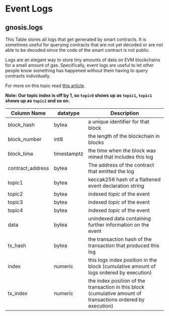 # Event Logs

## gnosis.logs

This Table stores all logs that get generated by smart contracts. It is sometimes useful for querying contracts that are not yet decoded or are not able to be decoded since the code of the smart contract is not public.

Logs are an elegant way to store tiny amounts of data on EVM blockchains for a small amount of gas. Specifically, event logs are useful to let other people know something has happened without them having to query contracts individually.

For more on this topic read [this article](https://medium.com/mycrypto/understanding-event-logs-on-the-ethereum-blockchain-f4ae7ba50378).



**Note: Our topic index is off by 1, so `topic0` shows up as `topic1`, `topic1` shows up as `topic2` and so on.**

| **Column Name**   | **datatype** | **Description**                                                                                              |
| ----------------- | ------------ | ------------------------------------------------------------------------------------------------------------ |
| block\_hash       | bytea        | a unique identifier for that block                                                                           |
| block\_number     | int8         | the length of the blockchain in blocks                                                                       |
| block\_time       | timestamptz  | the time when the block was mined that includes this log                                                     |
| contract\_address | bytea        | The address of the contract that emitted the log                                                             |
| topic1            | bytea        | keccak256 hash of a flattened event declaration string                                                       |
| topic2            | bytea        | indexed _topic_ of the event                                                                                 |
| topic3            | bytea        | indexed _topic_ of the event                                                                                 |
| topic4            | bytea        | indexed _topic_ of the event                                                                                 |
| data              | bytea        | unindexed data containing further information on the event                                                   |
| tx\_hash          | bytea        | the transaction hash of the transaction that produced this log                                               |
| index             | numeric      | this logs index position in the block (cumulative amount of logs ordered by execution)                       |
| tx\_index         | numeric      | the index position of the transaction in this block (cumulative amount of transactions ordered by execution) |

